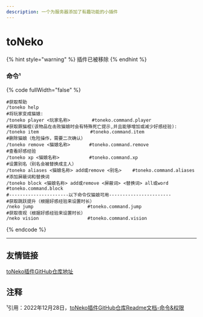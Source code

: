 ```yaml
---
description: 一个为服务器添加了有趣功能的小插件
---
```


# toNeko

{% hint style="warning" %}
插件已被移除
{% endhint %}

### 命令¹

{% code fullWidth="false" %}
```
#获取帮助
/toneko help
#将玩家变成猫娘:
/toneko player <玩家名称>        #toneko.command.player
#获取厥猫棍(该物品在击败猫娘时会有特殊死亡提示,并且能够增加或减少好感经验):
/toneko item                   #toneko.command.item
#删除猫娘（危险操作，需要二次确认）
/toneko remove <猫娘名称>       #toneko.command.remove
#查看好感经验
/toneko xp <猫娘名称>           #toneko.command.xp
#设置别名（别名会被替换成主人）
/toneko aliases <猫娘名称> add或remove <别名>    #toneko.command.aliases
#添加屏蔽词和替换词  
/toneko block <猫娘名称> add或remove <屏蔽词> <替换词> all或word  #toneko.command.block
#----------------------以下命令仅猫娘可用-----------------------
#获取跳跃提升（根据好感经验来设置时长）
/neko jump                    #toneko.command.jump
#获取夜视（根据好感经验来设置时长）
/neko vision                  #toneko.command.vision
```
{% endcode %}

***

## 友情链接

[toNeko插件GitHub仓库地址](https://github.com/CSneko/toNeko)

## 注释

¹引用：2022年12月28日，[toNeko插件GitHub仓库Readme文档-命令&权限](https://github.com/CSneko/toNeko)
